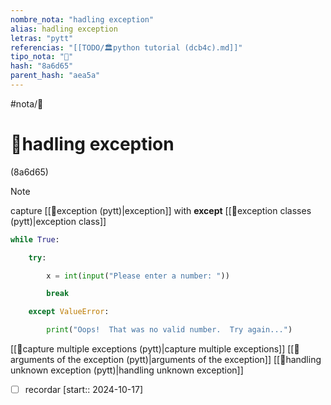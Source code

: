 ```yaml
---
nombre_nota: "hadling exception"
alias: hadling exception
letras: "pytt"
referencias: "[[TODO/🏛️python tutorial (dcb4c).md]]"
tipo_nota: "📑"
hash: "8a6d65"
parent_hash: "aea5a"
---
```


#nota/📑

# 📑hadling exception
<div class="hash">(8a6d65)</div>

> [!NOTE] 
capture [[📑exception (pytt)|exception]] with __except__ [[📑exception classes (pytt)|exception class]]
```python
while True:

    try:

        x = int(input("Please enter a number: "))

        break

    except ValueError:

        print("Oops!  That was no valid number.  Try again...")
```

[[📑capture multiple exceptions (pytt)|capture multiple exceptions]]
[[📑arguments of the exception (pytt)|arguments of the exception]]
[[📑handling unknown exception (pytt)|handling unknown exception]]





- [ ] recordar  [start:: 2024-10-17]

